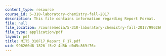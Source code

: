 ```yaml
---
content_type: resource
course_id: 5-310-laboratory-chemistry-fall-2017
description: This file contains information regarding Report Format.
file: null
file_location: /coursemedia/5-310-laboratory-chemistry-fall-2017/996260d81826f5e24d5bd0d5c869f76c_MIT5_310F17_Report_F_17.pdf
file_type: application/pdf
layout: pdf
title: MIT5_310F17_Report_F_17.pdf
uid: 996260d8-1826-f5e2-4d5b-d0d5c869f76c
---
```

